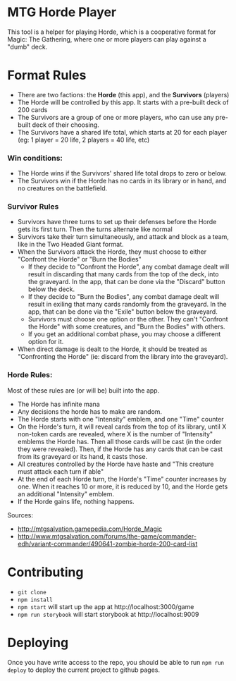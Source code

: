 # MTG Horde Player

This tool is a helper for playing Horde, which is a cooperative format for Magic: The Gathering, where one or more players can play against a "dumb" deck.

# Format Rules

- There are two factions: the **Horde** (this app), and the **Survivors** (players)
- The Horde will be controlled by this app. It starts with a pre-built deck of 200 cards
- The Survivors are a group of one or more players, who can use any pre-built deck of their choosing.
- The Survivors have a shared life total, which starts at 20 for each player (eg: 1 player = 20 life, 2 players = 40 life, etc)

### Win conditions:
- The Horde wins if the Survivors' shared life total drops to zero or below.
- The Survivors win if the Horde has no cards in its library or in hand, and no creatures on the battlefield.

### Survivor Rules
- Survivors have three turns to set up their defenses before the Horde gets its first turn. Then the turns alternate like normal
- Survivors take their turn simultaneously, and attack and block as a team, like in the Two Headed Giant format.
- When the Survivors attack the Horde, they must choose to either "Confront the Horde" or "Burn the Bodies"
  - If they decide to "Confront the Horde", any combat damage dealt will result in discarding that many cards from the top of the deck, into the graveyard. In the app, that can be done via the "Discard" button below the deck.
  - If they decide to "Burn the Bodies", any combat damage dealt will result in exiling that many cards randomly from the graveyard. In the app, that can be done via the "Exile" button below the graveyard.
  - Survivors must choose one option or the other. They can't "Confront the Horde" with some creatures, and "Burn the Bodies" with others.
  - If you get an additional combat phase, you may choose a different option for it.
- When direct damage is dealt to the Horde, it should be treated as "Confronting the Horde" (ie: discard from the library into the graveyard).

### Horde Rules:
Most of these rules are (or will be) built into the app.
- The Horde has infinite mana
- Any decisions the horde has to make are random.
- The Horde starts with one "Intensity" emblem, and one "Time" counter
- On the Horde's turn, it will reveal cards from the top of its library, until X non-token cards are revealed, where X is the number of "Intensity" emblems the Horde has. Then all those cards will be cast (in the order they were revealed). Then, if the Horde has any cards that can be cast from its graveyard or its hand, it casts those.
- All creatures controlled by the Horde have haste and "This creature must attack each turn if able"
- At the end of each Horde turn, the Horde's "Time" counter increases by one. When it reaches 10 or more, it is reduced by 10, and the Horde gets an additional "Intensity" emblem.
- If the Horde gains life, nothing happens.

Sources:
- http://mtgsalvation.gamepedia.com/Horde_Magic
- http://www.mtgsalvation.com/forums/the-game/commander-edh/variant-commander/490641-zombie-horde-200-card-list

# Contributing

- `git clone`
- `npm install`
- `npm start` will start up the app at http://localhost:3000/game
- `npm run storybook` will start storybook at http://localhost:9009

# Deploying

Once you have write access to the repo, you should be able to run `npm run deploy` to deploy the current project to github pages.
